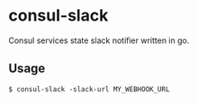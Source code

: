 # consul-slack

Consul services state slack notifier written in go.

## Usage

```
$ consul-slack -slack-url MY_WEBHOOK_URL
```
